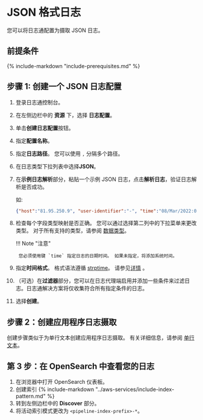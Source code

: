 # JSON 格式日志

您可以将日志通配置为摄取 JSON 日志。

## 前提条件
{%
include-markdown "include-prerequisites.md"
%}

## 步骤 1: 创建一个 JSON 日志配置

1. 登录日志通控制台。
2. 在左侧边栏中的 **资源** 下，选择 **日志配置**。
3. 单击**创建日志配置**按钮。
4. 指定**配置名称**。
5. 指定**日志路径**。 您可以使用 `,` 分隔多个路径。
6. 在日志类型下拉列表中选择**JSON**。
7. 在**示例日志解析**部分，粘贴一个示例 JSON 日志，点击**解析日志**，验证日志解析是否成功。

    如:
    ```json
    {"host":"81.95.250.9", "user-identifier":"-", "time":"08/Mar/2022:06:28:03 +0000", "method": "PATCH", "request": "/clicks-and-mortar/24%2f7", "protocol":"HTTP/2.0", "status":502, "bytes":24337, "referer": "https://www.investorturn-key.net/functionalities/innovative/integrated"}
    ```

8. 检查每个字段类型映射是否正确。 您可以通过选择第二列中的下拉菜单来更改类型。 对于所有支持的类型，请参阅 [数据类型](https://opensearch.org/docs/latest/search-plugins/sql/datatypes/)。

    !!! Note "注意"

        您必须使用键 `time` 指定日志的日期时间。 如果未指定，将添加系统时间。

9. 指定**时间格式**。 格式语法遵循 [strptime](https://linux.die.net/man/3/strptime)。 请参见[详情](https://docs.fluentbit.io/manual/pipeline/parsers/configuring-parser#time-resolution-and-fractional-seconds) 。

10. （可选）在**过滤器**部分，您可以在日志代理端启用并添加一些条件来过滤日志。日志通解决方案将仅收集符合所有指定条件的日志。

11. 选择**创建**。

## 步骤 2：创建应用程序日志摄取

创建步骤类似于为单行文本创建应用程序日志摄取。 有关详细信息，请参阅 [单行文本](./single-line-text.md)。

## 第 3 步：在 OpenSearch 中查看您的日志

1. 在浏览器中打开 OpenSearch 仪表板。
2. 创建索引
    {%
    include-markdown "../aws-services/include-index-pattern.md"
    %}
3. 转到左侧边栏中的 **Discover** 部分。
4. 将活动索引模式更改为 `<pipeline-index-prefix>-*`。





